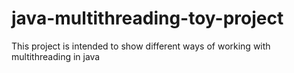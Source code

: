 # java-multithreading-toy-project
This project is intended to show different ways of working with multithreading in java
